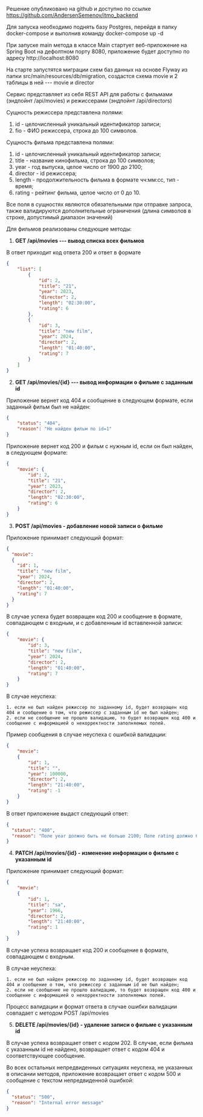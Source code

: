 Решение опубликовано на github и доступно по ссылке https://github.com/AndersenSemenov/itmo_backend

Для запуска необходимо поднять базу Postgres, перейдя в папку docker-compose и выполнив команду docker-compose up -d 

При запуске main метода в классе Main стартует веб-приложение на Spring Boot на дефолтном порту 8080, приложение будет доступно по адресу http://localhost:8080

На старте запустятся миграции схем баз данных на основе Flyway из папки src/main/resources/db/migration, создастся схема movie и 2 таблицы в ней --- movie и director

Сервис представляет из себя REST API для работы с фильмами (эндпойнт /api/movies) и режиссерами (эндпойнт /api/directors)


Сущность режиссера представлена полями:
1. id - целочисленный уникальный идентификатор записи;
2. fio - ФИО режиссера, строка до 100 символов.

Сущность фильма представлена полями:
1. id - целочисленный уникальный идентификатор записи;
2. title - название кинофильма, строка до 100 символов;
3. year - год выпуска, целое число от 1900 до 2100;
4. director - id режиссера;
5. length - продолжительность фильма в формате чч:мм:сс, тип - время;
6. rating - рейтинг фильма, целое число от 0 до 10.

Все поля в сущностях являются обязательными при отправке запроса, также валидируются дополнительные ограничения (длина символов в строке, допустимый диапазон значений)

Для фильмов реализованы следующие методы:
1. **GET /api/movies --- вывод списка всех фильмов**

В ответ приходит код ответа 200 и ответ в формате 
```json
{
    "list": [
        {
            "id": 2,
            "title": "21",
            "year": 2023,
            "director": 2,
            "length": "02:30:00",
            "rating": 6
        },
        {
            "id": 3,
            "title": "new film",
            "year": 2024,
            "director": 2,
            "length": "01:40:00",
            "rating": 7
        }
    ]
}
```

2. **GET /api/movies/{id} --- вывод информации о фильме с заданным id**

Приложение вернет код 404 и сообщение в следующем формате, если заданный фильм был не найден:
```json
{
    "status": "404",
    "reason": "Не найден фильм по id=1"
}
```
Приложение вернет код 200 и фильм с нужным id, если он был найден, в следующем формате:
```json
{
    "movie": {
        "id": 2,
        "title": "21",
        "year": 2023,
        "director": 2,
        "length": "02:30:00",
        "rating": 6
    }
}
```

3. **POST /api/movies - добавление новой записи о фильме**

Приложение принимает следующий формат: 
```json
{
  "movie": 
  {
    "id": 1,
    "title": "new film",
    "year": 2024,
    "director": 2,
    "length": "01:40:00",
    "rating": 7
  }
}
```

В случае успеха будет возвращен код 200 и сообщение в формате, совпадающем с входным, и с добавленным id вставленной записи:
```json
{
    "movie": {
        "id": 3,
        "title": "new film",
        "year": 2024,
        "director": 2,
        "length": "01:40:00",
        "rating": 7
    }
}
```

В случае неуспеха:

    1. если не был найден режиссер по заданному id, будет возвращен код 404 и сообщение о том, что режиссер с заданным id не был найден;
    2. если не сообщение не прошло валидацию, то будет возвращен код 400 и сообщение с информацией о некорректности заполняемых полей.

Пример сообщения в случае неуспеха с ошибкой валидации:
```json
{
    "movie": 
    {
        "id": 1,
        "title": "",
        "year": 100000,
        "director": 2,
        "length": "21:40:00",
        "rating": -1
    }
}
```
В ответ приложение выдаст следующий ответ:
```json
{
  "status": "400",
  "reason": "Поле year должно быть не больше 2100; Поле rating должно быть не меньше 0; Поле title не должно быть пустым; "
}
```

4. **PATCH /api/movies/{id} - изменение информации о фильме с указанным id**

Приложение принимает следующий формат:
```json
{
    "movie": 
    {
        "id": 1,
        "title": "sa",
        "year": 1966,
        "director": 2,
        "length": "21:40:00",
        "rating": 1
    }
}
```

В случае успеха возвращает код 200 и сообщение в формате, совпадающем с входным.

В случае неуспеха:

    1. если не был найден режиссер по заданному id, будет возвращен код 404 и сообщение о том, что режиссер с заданным id не был найден;
    2. если не сообщение не прошло валидацию, то будет возвращен код 400 и сообщение с информацией о некорректности заполняемых полей.

Процесс валидации и формат ответа в случае ошибки валидации совпадает с методом POST /api/movies

5. **DELETE /api/movies/{id} - удаление записи о фильме с указанным id**

В случае успеха возвращает ответ с кодом 202.
В случае, если фильма с указанным id не найдено, возвращает ответ с кодом 404 и соответствующее сообщение.





Во всех остальных непредвиденных ситуациях неуспеха, не указанных в описании методов, приложение возвращает ответ с кодом 500 и сообщение с текстом непредвиденной ошибкой:
```json
{
  "status": "500",
  "reason": "Internal error message"
}
```
